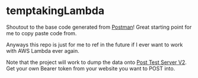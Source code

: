 # temptakingLambda

Shoutout to the base code generated from [Postman](https://go.pstmn.io/generic-codegen-repo)! Great starting point for me to copy paste code from.

Anyways this repo is just for me to ref in the future if I ever want to work with AWS Lambda ever again.

Note that the project will work to dump the data onto [Post Test Server V2](http://ptsv2.com/s/whatisthis.html). Get your own Bearer token from your website you want to POST into.

